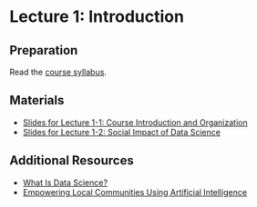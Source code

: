 # Lecture 1: Introduction

## Preparation

Read the [course syllabus](../syllabus.md).

## Materials

- [Slides for Lecture 1-1: Course Introduction and Organization](https://github.com/MultiX-Amsterdam/data-science-book-uva/raw/main/files/lec1-1.pdf)
- [Slides for Lecture 1-2: Social Impact of Data Science](https://github.com/MultiX-Amsterdam/data-science-book-uva/raw/main/files/lec1-2.pdf)

## Additional Resources

- [What Is Data Science?](https://jakevdp.github.io/PythonDataScienceHandbook/00.00-preface.html)
- [Empowering Local Communities Using Artificial Intelligence](https://doi.org/10.1016/j.patter.2022.100449)
